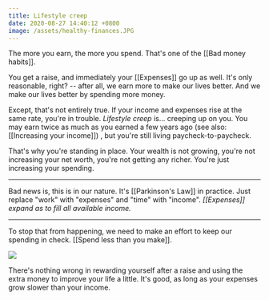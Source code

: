 ```yaml
---
title: Lifestyle creep
date: 2020-08-27 14:40:12 +0800
image: /assets/healthy-finances.JPG
---
```


The more you earn, the more you spend. That's one of the [[Bad money habits]].

You get a raise, and immediately your [[Expenses]] go up as well. It's only reasonable, right? -- after all, we earn more to make our lives better. And we make our lives better by spending more money.

Except, that's not entirely true. If your income and expenses rise at the same rate, you're in trouble. *Lifestyle creep* is... creeping up on you. You may earn twice as much as you earned a few years ago (see also: [[Increasing your income]]) , but you're still living paycheck-to-paycheck.

That's why you're standing in place. Your wealth is not growing, you're not increasing your net worth, you're not getting any richer. You're just increasing your spending.

---

Bad news is, this is in our nature. It's [[Parkinson's Law]] in practice. Just replace "work" with "expenses" and "time" with "income". *[[Expenses]] expand as to fill all available income.*

---

To stop that from happening, we need to make an effort to keep our spending in check. [[Spend less than you make]].

![]({{page.image}})

There's nothing wrong in rewarding yourself after a raise and using the extra money to improve your life a little. It's good, as long as your expenses grow slower than your income.